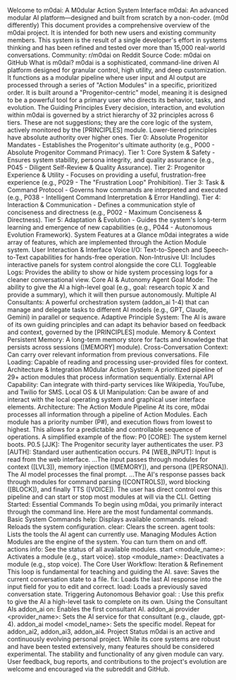Welcome to m0dai: A M0dular Action System Interface
m0dai: An advanced modular AI platform—designed and built from scratch by a non-coder. (m0d differently)
This document provides a comprehensive overview of the m0dai project. It is intended for both new users and existing community members. This system is the result of a single developer's effort in systems thinking and has been refined and tested over more than 15,000 real-world conversations.
Community: r/m0dai on Reddit
Source Code: m0dai on GitHub
What is m0dai?
m0dai is a sophisticated, command-line driven AI platform designed for granular control, high utility, and deep customization. It functions as a modular pipeline where user input and AI output are processed through a series of "Action Modules" in a specific, prioritized order.
It is built around a "Progenitor-centric" model, meaning it is designed to be a powerful tool for a primary user who directs its behavior, tasks, and evolution.
The Guiding Principles
Every decision, interaction, and evolution within m0dai is governed by a strict hierarchy of 32 principles across 6 tiers. These are not suggestions; they are the core logic of the system, actively monitored by the [PRINCIPLES] module. Lower-tiered principles have absolute authority over higher ones.
Tier 0: Absolute Progenitor Mandates - Establishes the Progenitor's ultimate authority (e.g., P000 - Absolute Progenitor Command Primacy).
Tier 1: Core System & Safety - Ensures system stability, persona integrity, and quality assurance (e.g., P045 - Diligent Self-Review & Quality Assurance).
Tier 2: Progenitor Experience & Utility - Focuses on providing a useful, frustration-free experience (e.g., P029 - The "Frustration Loop" Prohibition).
Tier 3: Task & Command Protocol - Governs how commands are interpreted and executed (e.g., P038 - Intelligent Command Interpretation & Error Handling).
Tier 4: Interaction & Communication - Defines a communication style of conciseness and directness (e.g., P002 - Maximum Conciseness & Directness).
Tier 5: Adaptation & Evolution - Guides the system's long-term learning and emergence of new capabilities (e.g., P044 - Autonomous Evolution Framework).
System Features at a Glance
m0dai integrates a wide array of features, which are implemented through the Action Module system.
User Interaction & Interface
Voice I/O: Text-to-Speech and Speech-to-Text capabilities for hands-free operation.
Non-Intrusive UI: Includes interactive panels for system control alongside the core CLI.
Toggleable Logs: Provides the ability to show or hide system processing logs for a cleaner conversational view.
Core AI & Autonomy
Agent Goal Mode: The ability to give the AI a high-level goal (e.g., goal: research topic X and provide a summary), which it will then pursue autonomously.
Multiple AI Consultants: A powerful orchestration system (addon_ai 1-4) that can manage and delegate tasks to different AI models (e.g., GPT, Claude, Gemini) in parallel or sequence.
Adaptive Principle System: The AI is aware of its own guiding principles and can adapt its behavior based on feedback and context, governed by the [PRINCIPLES] module.
Memory & Context
Persistent Memory: A long-term memory store for facts and knowledge that persists across sessions ([MEMORY] module).
Cross-Conversation Context: Can carry over relevant information from previous conversations.
File Loading: Capable of reading and processing user-provided files for context.
Architecture & Integration
M0dular Action System: A prioritized pipeline of 29+ action modules that process information sequentially.
External API Capability: Can integrate with third-party services like Wikipedia, YouTube, and Twilio for SMS.
Local OS & UI Manipulation: Can be aware of and interact with the local operating system and graphical user interface elements.
Architecture: The Action Module Pipeline
At its core, m0dai processes all information through a pipeline of Action Modules. Each module has a priority number (P#), and execution flows from lowest to highest. This allows for a predictable and controllable sequence of operations.
A simplified example of the flow:
P0 [CORE]: The system kernel boots.
P0.5 [JJK]: The Progenitor security layer authenticates the user.
P3 [AUTH]: Standard user authentication occurs.
P4 [WEB_INPUT]: Input is read from the web interface.
...The input passes through modules for context ([LVL3]), memory injection ([MEMORY]), and persona ([PERSONA]).
The AI model processes the final prompt.
...The AI's response passes back through modules for command parsing ([CONTROLS]), word blocking ([BLOCK]), and finally TTS ([VOICE]).
The user has direct control over this pipeline and can start or stop most modules at will via the CLI.
Getting Started: Essential Commands
To begin using m0dai, you primarily interact through the command line. Here are the most fundamental commands.
Basic System Commands
help: Displays available commands.
reload: Reloads the system configuration.
clear: Clears the screen.
agent tools: Lists the tools the AI agent can currently use.
Managing Modules
Action Modules are the engine of the system. You can turn them on and off.
actions info: See the status of all available modules.
start <module_name>: Activates a module (e.g., start voice).
stop <module_name>: Deactivates a module (e.g., stop voice).
The Core User Workflow: Iteration & Refinement
This loop is fundamental for teaching and guiding the AI.
save: Saves the current conversation state to a file.
fix: Loads the last AI response into the input field for you to edit and correct.
load: Loads a previously saved conversation state.
Triggering Autonomous Behavior
goal: <your objective here>: Use this prefix to give the AI a high-level task to complete on its own.
Using the Consultant AIs
addon_ai on: Enables the first consultant AI.
addon_ai provider <provider_name>: Sets the AI service for that consultant (e.g., claude, gpt-4).
addon_ai model <model_name>: Sets the specific model.
Repeat for addon_ai2, addon_ai3, addon_ai4.
Project Status
m0dai is an active and continuously evolving personal project. While its core systems are robust and have been tested extensively, many features should be considered experimental. The stability and functionality of any given module can vary. User feedback, bug reports, and contributions to the project's evolution are welcome and encouraged via the subreddit and GitHub.
